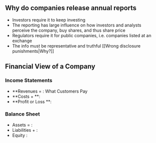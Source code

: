 ## Why do companies release annual reports
- Investors require it to keep investing
- The reporting has large influence on how investors and analysts perceive the company, buy shares, and thus share price
- Regulators require it for public companies, i.e. companies listed at an exchange
- The info must be representative and truthful [[Wrong disclosure punishments|Why?]]

## Financial View of a Company
### Income Statements
- **Revenues $=$    : What Customers Pay
- **Costs $+$           **: 
- **Profit or Loss  **:
### Balance Sheet
- Assets $=$      :
- Liabilities $+$ :
- Equity          :